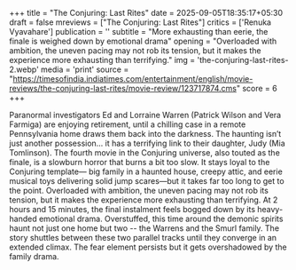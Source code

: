 +++
title = "The Conjuring: Last Rites"
date = 2025-09-05T18:35:17+05:30
draft = false
mreviews = ["The Conjuring: Last Rites"]
critics = ['Renuka Vyavahare']
publication = ''
subtitle = "More exhausting than eerie, the finale is weighed down by emotional drama"
opening = "Overloaded with ambition, the uneven pacing may not rob its tension, but it makes the experience more exhausting than terrifying."
img = 'the-conjuring-last-rites-2.webp'
media = 'print'
source = "https://timesofindia.indiatimes.com/entertainment/english/movie-reviews/the-conjuring-last-rites/movie-review/123717874.cms"
score = 6
+++

Paranormal investigators Ed and Lorraine Warren (Patrick Wilson and Vera Farmiga) are enjoying retirement, until a chilling case in a remote Pennsylvania home draws them back into the darkness. The haunting isn’t just another possession… it has a terrifying link to their daughter, Judy (Mia Tomlinson). The fourth movie in the Conjuring universe, also touted as the finale, is a slowburn horror that burns a bit too slow. It stays loyal to the Conjuring template— big family in a haunted house, creepy attic, and eerie musical toys delivering solid jump scares—but it takes far too long to get to the point. Overloaded with ambition, the uneven pacing may not rob its tension, but it makes the experience more exhausting than terrifying. At 2 hours and 15 minutes, the final instalment feels bogged down by its heavy-handed emotional drama. Overstuffed, this time around the demonic spirits haunt not just one home but two -- the Warrens and the Smurl family. The story shuttles between these two parallel tracks until they converge in an extended climax. The fear element persists but it gets overshadowed by the family drama.
